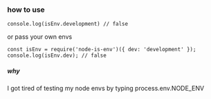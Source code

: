 ### how to use
```const isEnv = require('node-is-env')
console.log(isEnv.development) // false
```
or pass your own envs
```
const isEnv = require('node-is-env')({ dev: 'development' });
console.log(isEnv.dev); // false
```


##### why
I got tired of testing my node envs by typing process.env.NODE_ENV
